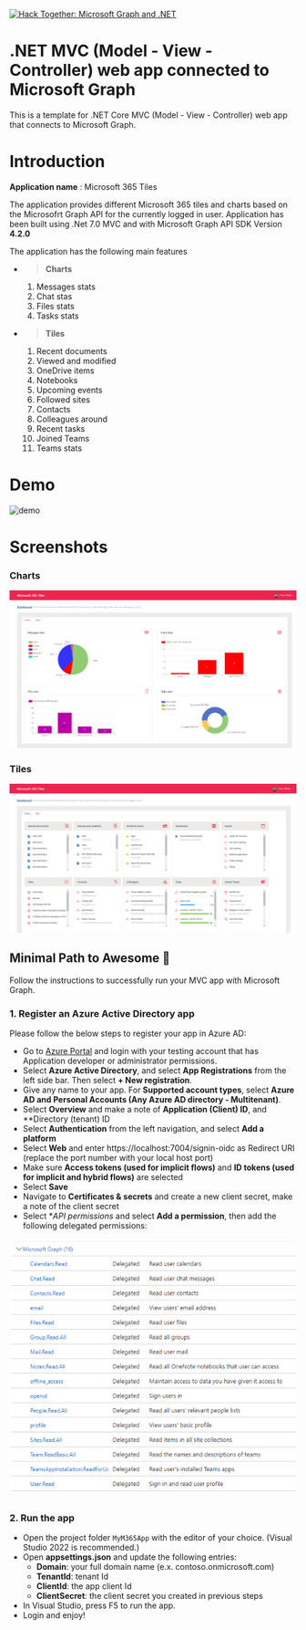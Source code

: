 [![Hack Together: Microsoft Graph and .NET](https://img.shields.io/badge/Microsoft%20-Hack--Together-orange?style=for-the-badge&logo=microsoft)](https://github.com/microsoft/hack-together)

 # .NET MVC (Model - View - Controller) web app connected to Microsoft Graph

This is a template for .NET Core MVC (Model - View - Controller) web app that connects to Microsoft Graph.

# Introduction

**Application name** : Microsoft 365 Tiles

The application provides different Microsoft 365 tiles and charts based on the Microsofrt Graph API for the currently logged in user. Application has been built using .Net 7.0 MVC and with Microsoft Graph API SDK Version **4.2.0**

The application has the following main features

* > **Charts**
    1. Messages stats
    2. Chat stas
    3. Files stats
    4. Tasks stats
* > **Tiles**
    1. Recent documents
    2. Viewed and modified
    3. OneDrive items
    4. Notebooks
    5. Upcoming events
    6. Followed sites
    7. Contacts
    8. Colleagues around
    9. Recent tasks
    10. Joined Teams
    11. Teams stats

# Demo

![demo](./Assets/ms-graph-tiles-demo.gif)

# Screenshots

### Charts
![screenshot-charts](./Assets/screenshot-charts.png)

### Tiles
![screenshot-tiles](./Assets/screenshot-tiles.png)

## Minimal Path to Awesome 🚀

Follow the instructions to successfully run your MVC app with Microsoft Graph. 
### 1. Register an Azure Active Directory app
Please follow the below steps to register your app in Azure AD: 

* Go to [Azure Portal](https://portal.azure.com) and login with your testing account that has Application developer or administrator permissions.
* Select **Azure Active Directory**, and select **App Registrations** from the left side bar. Then select **+ New registration**.
* Give any name to your app. For **Supported account types**, select **Azure AD and Personal Accounts (Any Azure AD directory - Multitenant)**.
* Select **Overview** and make a note of **Application (Client) ID**, and **Directory (tenant) ID
* Select **Authentication** from the left navigation, and select **Add a platform**
* Select **Web** and enter https://localhost:7004/signin-oidc as Redirect URI (replace the port number with your local host port)
* Make sure **Access tokens (used for implicit flows)** and **ID tokens (used for implicit and hybrid flows)** are selected
* Select **Save**
* Navigate to **Certificates & secrets** and create a new client secret, make a note of the client secret
* Select **API permissions* and select **Add a permission**, then add the following delegated permissions:

![permissions](./Assets/permissions.png)

### 2. Run the app

* Open the project folder `MyM365App` with the editor of your choice. (Visual Studio 2022 is recommended.)
* Open **appsettings.json** and update the following entries:
  * **Domain**: your full domain name (e.x. contoso.onmicrosoft.com)
  * **TenantId**: tenant Id
  * **ClientId**: the app client Id
  * **ClientSecret**: the client secret you created in previous steps
* In Visual Studio, press F5 to run the app.
* Login and enjoy!
